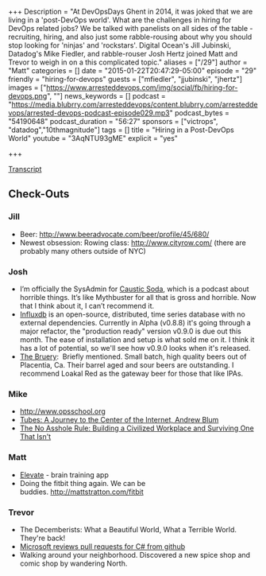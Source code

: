+++
Description = "At DevOpsDays Ghent in 2014, it was joked that we are living in a 'post-DevOps world'. What are the challenges in hiring for DevOps related jobs? We be talked with panelists on all sides of the table - recruiting, hiring, and also just some rabble-rousing about why you should stop looking for 'ninjas' and 'rockstars'. Digital Ocean's Jill Jubinski, Datadog's Mike Fiedler, and rabble-rouser Josh Hertz joined Matt and Trevor to weigh in on a this complicated topic."
aliases = ["/29"]
author = "Matt"
categories = []
date = "2015-01-22T20:47:29-05:00"
episode = "29"
friendly = "hiring-for-devops"
guests = ["mfiedler", "jjubinski", "jhertz"]
images = ["https://www.arresteddevops.com/img/social/fb/hiring-for-devops.png", ""]
news_keywords = []
podcast = "https://media.blubrry.com/arresteddevops/content.blubrry.com/arresteddevops/arrested-devops-podcast-episode029.mp3"
podcast_bytes = "54190648"
podcast_duration = "56:27"
sponsors = ["victrops", "datadog","10thmagnitude"]
tags = []
title = "Hiring in a Post-DevOps World"
youtube = "3AqNTU93gME"
explicit = "yes"

+++

<a href="http://transcripts.castingwords.com/zzTm/195771.html" target="_blank">Transcript</a>
<h2>Check-Outs</h2>
<h3>Jill</h3>
<ul>
	<li>Beer: <a href="http://www.beeradvocate.com/beer/profile/45/680/" target="_blank">http://www.beeradvocate.com/beer/profile/45/680/</a></li>
	<li>Newest obsession: Rowing class: <a href="http://www.cityrow.com/" target="_blank">http://www.cityrow.com/</a> (there are probably many others outside of NYC)</li>
</ul>
<h3>Josh</h3>
<ul>
	<li>I’m officially the SysAdmin for <a href="http://www.causticsodapodcast.com/" target="_blank">Caustic Soda</a>, which is a podcast about horrible things. It’s like Mythbuster for all that is gross and horrible. Now that I think about it, I can’t recommend it.</li>
	<li><a href="http://influxdb.com/" target="_blank">Influxdb</a> is an open-source, distributed, time series database with no external dependencies. Currently in Alpha (v0.8.8) it's going through a major refactor, the "production ready" version v0.9.0 is due out this month. The ease of installation and setup is what sold me on it. I think it has a lot of potential, so we'll see how v0.9.0 looks when it's released.</li>
	<li><a href="http://www.thebruery.com/" target="_blank">The Bruery</a>:  Briefly mentioned. Small batch, high quality beers out of Placentia, Ca. Their barrel aged and sour beers are outstanding. I recommend Loakal Red as the gateway beer for those that like IPAs.</li>
</ul>
<h3>Mike</h3>
<ul>
	<li><a href="http://www.opsschool.org" target="_blank">http://www.opsschool.org</a></li>
	<li><a href="http://www.amazon.com/Tubes-A-Journey-Center-Internet/dp/0061994952" target="_blank">Tubes: A Journey to the Center of the Internet, Andrew Blum</a></li>
	<li><a href="http://www.amazon.com/The-Asshole-Rule-Civilized-Workplace/dp/0446698202" target="_blank">The No Asshole Rule: Building a Civilized Workplace and Surviving One That Isn't</a></li>
</ul>
<h3>Matt</h3>
<ul>
	<li><a href="http://elevateapp.com/" target="_blank">Elevate</a> - brain training app</li>
	<li>Doing the fitbit thing again. We can be buddies. <a href="http://mattstratton.com/fitbit" target="_blank">http://mattstratton.com/fitbit</a></li>
</ul>
<h3>Trevor</h3>
<ul>
	<li>The Decemberists: What a Beautiful World, What a Terrible World. They're back!</li>
	<li><a href="http://channel9.msdn.com/Series/NET-Framework/NET-Core-API-Review-2015-01-14" target="_blank">Microsoft reviews pull requests for C# from github</a></li>
	<li>Walking around your neighborhood. Discovered a new spice shop and comic shop by wandering North.</li>
</ul>
